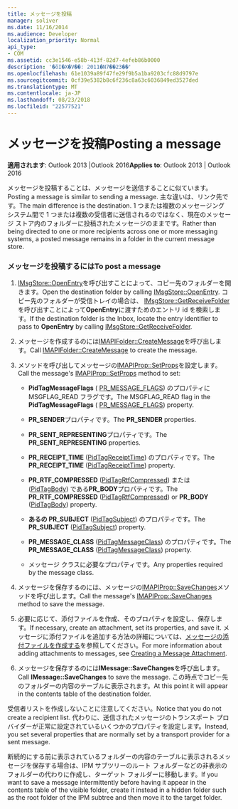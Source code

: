 ```yaml
---
title: メッセージを投稿
manager: soliver
ms.date: 11/16/2014
ms.audience: Developer
localization_priority: Normal
api_type:
- COM
ms.assetid: cc3e1546-e58b-413f-82d7-4efeb86b0000
description: '�ŏI�X�V��: 2011�N7��23��'
ms.openlocfilehash: 61e1039a89f47fe29f9b5a1ba9203cfc88d9797e
ms.sourcegitcommit: 0cf39e5382b8c6f236c8a63c6036849ed3527ded
ms.translationtype: MT
ms.contentlocale: ja-JP
ms.lasthandoff: 08/23/2018
ms.locfileid: "22577521"
---
```

# <a name="posting-a-message"></a><span data-ttu-id="0e5b6-103">メッセージを投稿</span><span class="sxs-lookup"><span data-stu-id="0e5b6-103">Posting a message</span></span>

<span data-ttu-id="0e5b6-104">**適用されます**: Outlook 2013 |Outlook 2016</span><span class="sxs-lookup"><span data-stu-id="0e5b6-104">**Applies to**: Outlook 2013 | Outlook 2016</span></span> 
  
<span data-ttu-id="0e5b6-105">メッセージを投稿することは、メッセージを送信することに似ています。</span><span class="sxs-lookup"><span data-stu-id="0e5b6-105">Posting a message is similar to sending a message.</span></span> <span data-ttu-id="0e5b6-106">主な違いは、リンク先です。</span><span class="sxs-lookup"><span data-stu-id="0e5b6-106">The main difference is the destination.</span></span> <span data-ttu-id="0e5b6-107">1 つまたは複数のメッセージング システム間で 1 つまたは複数の受信者に送信されるのではなく、現在のメッセージ ストア内のフォルダーに投稿されたメッセージのままです。</span><span class="sxs-lookup"><span data-stu-id="0e5b6-107">Rather than being directed to one or more recipients across one or more messaging systems, a posted message remains in a folder in the current message store.</span></span>
  
### <a name="to-post-a-message"></a><span data-ttu-id="0e5b6-108">メッセージを投稿するには</span><span class="sxs-lookup"><span data-stu-id="0e5b6-108">To post a message</span></span>
  
1. <span data-ttu-id="0e5b6-109">[IMsgStore::OpenEntry](imsgstore-openentry.md)を呼び出すことによって、コピー先のフォルダーを開きます。</span><span class="sxs-lookup"><span data-stu-id="0e5b6-109">Open the destination folder by calling [IMsgStore::OpenEntry](imsgstore-openentry.md).</span></span> <span data-ttu-id="0e5b6-110">コピー先のフォルダーが受信トレイの場合は、 [IMsgStore::GetReceiveFolder](imsgstore-getreceivefolder.md)を呼び出すことによって**OpenEntry**に渡すためのエントリ id を検索します。</span><span class="sxs-lookup"><span data-stu-id="0e5b6-110">If the destination folder is the Inbox, locate the entry identifier to pass to **OpenEntry** by calling [IMsgStore::GetReceiveFolder](imsgstore-getreceivefolder.md).</span></span> 
    
2. <span data-ttu-id="0e5b6-111">メッセージを作成するのには[IMAPIFolder::CreateMessage](imapifolder-createmessage.md)を呼び出します。</span><span class="sxs-lookup"><span data-stu-id="0e5b6-111">Call [IMAPIFolder::CreateMessage](imapifolder-createmessage.md) to create the message.</span></span> 
    
3. <span data-ttu-id="0e5b6-112">メソッドを呼び出してメッセージの[IMAPIProp::SetProps](imapiprop-setprops.md)を設定します。</span><span class="sxs-lookup"><span data-stu-id="0e5b6-112">Call the message's [IMAPIProp::SetProps](imapiprop-setprops.md) method to set:</span></span> 
    
   - <span data-ttu-id="0e5b6-113">**PidTagMessageFlags** ( [PR_MESSAGE_FLAGS](pidtagmessageflags-canonical-property.md)) のプロパティに MSGFLAG_READ フラグです。</span><span class="sxs-lookup"><span data-stu-id="0e5b6-113">The MSGFLAG_READ flag in the **PidTagMessageFlags** ( [PR_MESSAGE_FLAGS](pidtagmessageflags-canonical-property.md)) property.</span></span>
    
   - <span data-ttu-id="0e5b6-114">**PR_SENDER**プロパティです。</span><span class="sxs-lookup"><span data-stu-id="0e5b6-114">The **PR_SENDER** properties.</span></span> 
    
   - <span data-ttu-id="0e5b6-115">**PR_SENT_REPRESENTING**プロパティです。</span><span class="sxs-lookup"><span data-stu-id="0e5b6-115">The **PR_SENT_REPRESENTING** properties.</span></span> 
    
   - <span data-ttu-id="0e5b6-116">**PR_RECEIPT_TIME** ([PidTagReceiptTime](pidtagreceipttime-canonical-property.md)) のプロパティです。</span><span class="sxs-lookup"><span data-stu-id="0e5b6-116">The **PR_RECEIPT_TIME** ([PidTagReceiptTime](pidtagreceipttime-canonical-property.md)) property.</span></span>
    
   - <span data-ttu-id="0e5b6-117">**PR_RTF_COMPRESSED** ([PidTagRtfCompressed](pidtagrtfcompressed-canonical-property.md)) または ([PidTagBody](pidtagbody-canonical-property.md)) である**PR_BODY**プロパティです。</span><span class="sxs-lookup"><span data-stu-id="0e5b6-117">The **PR_RTF_COMPRESSED** ([PidTagRtfCompressed](pidtagrtfcompressed-canonical-property.md)) or **PR_BODY** ([PidTagBody](pidtagbody-canonical-property.md)) property.</span></span>
    
   - <span data-ttu-id="0e5b6-118">**あるの PR_SUBJECT** ([PidTagSubject](pidtagsubject-canonical-property.md)) のプロパティです。</span><span class="sxs-lookup"><span data-stu-id="0e5b6-118">The **PR_SUBJECT** ([PidTagSubject](pidtagsubject-canonical-property.md)) property.</span></span>
    
   - <span data-ttu-id="0e5b6-119">**PR_MESSAGE_CLASS** ([PidTagMessageClass](pidtagmessageclass-canonical-property.md)) のプロパティです。</span><span class="sxs-lookup"><span data-stu-id="0e5b6-119">The **PR_MESSAGE_CLASS** ([PidTagMessageClass](pidtagmessageclass-canonical-property.md)) property.</span></span>
    
   - <span data-ttu-id="0e5b6-120">メッセージ クラスに必要なプロパティです。</span><span class="sxs-lookup"><span data-stu-id="0e5b6-120">Any properties required by the message class.</span></span>
    
4. <span data-ttu-id="0e5b6-121">メッセージを保存するのには、メッセージの[IMAPIProp::SaveChanges](imapiprop-savechanges.md)メソッドを呼び出します。</span><span class="sxs-lookup"><span data-stu-id="0e5b6-121">Call the message's [IMAPIProp::SaveChanges](imapiprop-savechanges.md) method to save the message.</span></span> 
    
5. <span data-ttu-id="0e5b6-122">必要に応じて、添付ファイルを作成、そのプロパティを設定し、保存します。</span><span class="sxs-lookup"><span data-stu-id="0e5b6-122">If necessary, create an attachment, set its properties, and save it.</span></span> <span data-ttu-id="0e5b6-123">メッセージに添付ファイルを追加する方法の詳細については、[メッセージの添付ファイルを作成する](creating-a-message-attachment.md)を参照してください。</span><span class="sxs-lookup"><span data-stu-id="0e5b6-123">For more information about adding attachments to messages, see [Creating a Message Attachment](creating-a-message-attachment.md).</span></span>
    
6. <span data-ttu-id="0e5b6-124">メッセージを保存するのには**IMessage::SaveChanges**を呼び出します。</span><span class="sxs-lookup"><span data-stu-id="0e5b6-124">Call **IMessage::SaveChanges** to save the message.</span></span> <span data-ttu-id="0e5b6-125">この時点でコピー先のフォルダーの内容のテーブルに表示されます。</span><span class="sxs-lookup"><span data-stu-id="0e5b6-125">At this point it will appear in the contents table of the destination folder.</span></span> 
    
<span data-ttu-id="0e5b6-126">受信者リストを作成しないことに注意してください。</span><span class="sxs-lookup"><span data-stu-id="0e5b6-126">Notice that you do not create a recipient list.</span></span> <span data-ttu-id="0e5b6-127">代わりに、送信されたメッセージのトランスポート プロバイダーが正常に設定されているいくつかのプロパティを設定します。</span><span class="sxs-lookup"><span data-stu-id="0e5b6-127">Instead, you set several properties that are normally set by a transport provider for a sent message.</span></span> 
  
<span data-ttu-id="0e5b6-128">断続的にする前に表示されているフォルダーの内容のテーブルに表示されるメッセージを保存する場合は、IPM サブツリーのルート フォルダーなどの非表示のフォルダーの代わりに作成し、ターゲット フォルダーに移動します。</span><span class="sxs-lookup"><span data-stu-id="0e5b6-128">If you want to save a message intermittently before having it appear in the contents table of the visible folder, create it instead in a hidden folder such as the root folder of the IPM subtree and then move it to the target folder.</span></span> 
  

